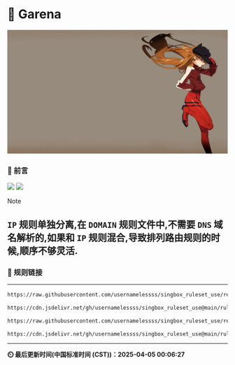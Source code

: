 
# 🧸 Garena
![](https://raw.githubusercontent.com/usernamelessss/picture-bed/main/images/202504042256831.jpg)
### 📣 前言
![](https://shields.io/badge/-移除重复规则-ff69b4) ![](https://shields.io/badge/-IP&nbsp;规则单独存放不与&nbsp;DOMAIN&nbsp;等混合-green)
> [!NOTE]
**`IP` 规则单独分离,在 `DOMAIN` 规则文件中,不需要 `DNS` 域名解析的,如果和 `IP` 规则混合,导致排列路由规则的时候,顺序不够灵活.**
---

###  🔗 规则链接
---

```url
https://raw.githubusercontent.com/usernamelessss/singbox_ruleset_use/refs/heads/main/rule/Garena/Garena_No_IP.json
```

```url
https://cdn.jsdelivr.net/gh/usernamelessss/singbox_ruleset_use@main/rule/Garena/Garena_No_IP.json
```

```url
https://raw.githubusercontent.com/usernamelessss/singbox_ruleset_use/refs/heads/main/rule/Garena/Garena_No_IP.srs
```

```url
https://cdn.jsdelivr.net/gh/usernamelessss/singbox_ruleset_use@main/rule/Garena/Garena_No_IP.srs
```

---
**⏲️ 最后更新时间(中国标准时间 (CST))：2025-04-05 00:06:27**